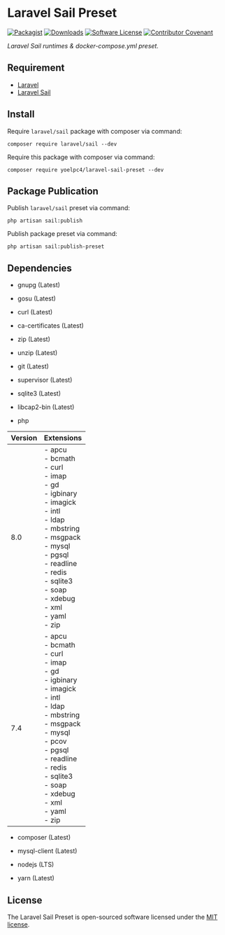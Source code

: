 # Laravel Sail Preset

[![Packagist][ico-packagist]][link-packagist]
[![Downloads][ico-downloads]][link-packagist]
[![Software License][ico-license]](LICENSE.md)
[![Contributor Covenant][ico-code-of-conduct]](CODE_OF_CONDUCT.md)

_Laravel Sail runtimes & docker-compose.yml preset._

## Requirement

- [Laravel](https://laravel.com)
- [Laravel Sail](https://github.com/laravel/sail)

## Install

Require `laravel/sail` package with composer via command:

```shell
composer require laravel/sail --dev
```

Require this package with composer via command:

```shell
composer require yoelpc4/laravel-sail-preset --dev
```

## Package Publication

Publish `laravel/sail` preset via command:

```shell
php artisan sail:publish
```

Publish package preset via command:

```shell
php artisan sail:publish-preset
```

## Dependencies

- gnupg (Latest)
  
- gosu (Latest) 
  
- curl (Latest) 
  
- ca-certificates (Latest) 
  
- zip (Latest) 

- unzip (Latest) 
  
- git (Latest) 
  
- supervisor (Latest) 
  
- sqlite3 (Latest) 
  
- libcap2-bin (Latest)

- php

| Version | Extensions                                                                                                                                                                                                                                       |
|---------|--------------------------------------------------------------------------------------------------------------------------------------------------------------------------------------------------------------------------------------------------|
| 8.0     | - apcu<br>- bcmath<br>- curl<br>- imap<br>- gd<br>- igbinary<br>- imagick<br>- intl<br>- ldap<br>- mbstring<br>- msgpack<br>- mysql<br>- pgsql<br>- readline<br>- redis<br>- sqlite3<br>- soap<br>- xdebug<br>- xml<br>- yaml<br>- zip           |
| 7.4     | - apcu<br>- bcmath<br>- curl<br>- imap<br>- gd<br>- igbinary<br>- imagick<br>- intl<br>- ldap<br>- mbstring<br>- msgpack<br>- mysql<br>- pcov<br>- pgsql<br>- readline<br>- redis<br>- sqlite3<br>- soap<br>- xdebug<br>- xml<br>- yaml<br>- zip |

- composer (Latest)

- mysql-client (Latest)

- nodejs (LTS)

- yarn (Latest)

## License

The Laravel Sail Preset is open-sourced software licensed under the [MIT license](http://opensource.org/licenses/MIT).

[ico-packagist]: https://img.shields.io/packagist/v/yoelpc4/laravel-sail-preset.svg?style=flat-square
[ico-downloads]: https://img.shields.io/packagist/dt/yoelpc4/laravel-sail-preset.svg?style=flat-square
[ico-license]: https://img.shields.io/packagist/l/yoelpc4/laravel-sail-preset.svg?style=flat-square
[ico-code-of-conduct]: https://img.shields.io/badge/Contributor%20Covenant-v2.0%20adopted-ff69b4.svg

[link-packagist]: https://packagist.org/packages/yoelpc4/laravel-sail-preset
